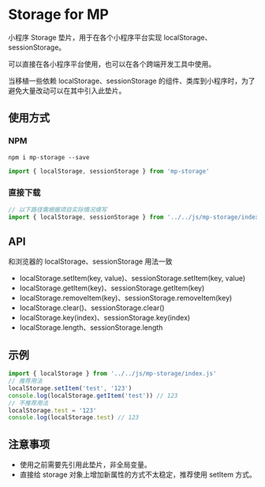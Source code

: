 # Storage for MP

小程序 Storage 垫片，用于在各个小程序平台实现 localStorage、sessionStorage。

可以直接在各小程序平台使用，也可以在各个跨端开发工具中使用。

当移植一些依赖 localStorage、sessionStorage 的组件、类库到小程序时，为了避免大量改动可以在其中引入此垫片。

## 使用方式

### NPM

```
npm i mp-storage --save
```

```js
import { localStorage, sessionStorage } from 'mp-storage'
```

### 直接下载

```js
// 以下路径需根据项目实际情况填写
import { localStorage, sessionStorage } from '../../js/mp-storage/index.js'
```

## API

和浏览器的 localStorage、sessionStorage 用法一致

* localStorage.setItem(key, value)、sessionStorage.setItem(key, value)
* localStorage.getItem(key)、sessionStorage.getItem(key)
* localStorage.removeItem(key)、sessionStorage.removeItem(key)
* localStorage.clear()、sessionStorage.clear()
* localStorage.key(index)、sessionStorage.key(index)
* localStorage.length、sessionStorage.length

## 示例

```js
import { localStorage } from '../../js/mp-storage/index.js'
// 推荐用法
localStorage.setItem('test', '123')
console.log(localStorage.getItem('test')) // 123
// 不推荐用法
localStorage.test = '123'
console.log(localStorage.test) // 123
```

## 注意事项

* 使用之前需要先引用此垫片，非全局变量。
* 直接给 storage 对象上增加新属性的方式不太稳定，推荐使用 setItem 方式。